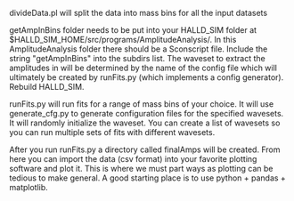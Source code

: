 divideData.pl will split the data into mass bins for all the input datasets

getAmpInBins folder needs to be put into your HALLD_SIM folder at $HALLD_SIM_HOME/src/programs/AmplitudeAnalysis/. In this AmplitudeAnalysis folder there should be a Sconscript file. Include the string "getAmpInBins" into the subdirs list. The waveset to extract the amplitudes in will be determined by the name of the config file which will ultimately be created by runFits.py (which implements a config generator). Rebuild HALLD_SIM. 

runFits.py will run fits for a range of mass bins of your choice. It will use generate_cfg.py to generate configuration files for the specified wavesets. It will randomly initialize the waveset. You can create a list of wavesets so you can run multiple sets of fits with different wavesets.

After you run runFits.py a directory called finalAmps will be created. From here you can import the data (csv format) into your favorite plotting software and plot it. This is where we must part ways as plotting can be tedious to make general. A good starting place is to use python + pandas + matplotlib. 
